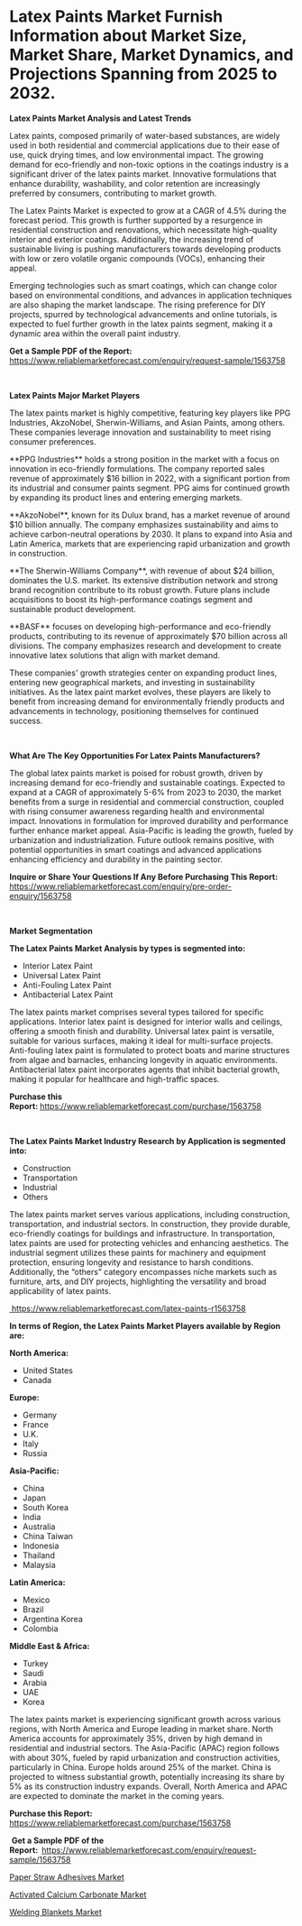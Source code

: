 <p><h1>Latex Paints Market Furnish Information about Market Size, Market Share, Market Dynamics, and Projections Spanning from 2025 to 2032.</h1></p><p><strong>Latex Paints Market Analysis and Latest Trends</strong></p>
<p><p>Latex paints, composed primarily of water-based substances, are widely used in both residential and commercial applications due to their ease of use, quick drying times, and low environmental impact. The growing demand for eco-friendly and non-toxic options in the coatings industry is a significant driver of the latex paints market. Innovative formulations that enhance durability, washability, and color retention are increasingly preferred by consumers, contributing to market growth.</p><p>The Latex Paints Market is expected to grow at a CAGR of 4.5% during the forecast period. This growth is further supported by a resurgence in residential construction and renovations, which necessitate high-quality interior and exterior coatings. Additionally, the increasing trend of sustainable living is pushing manufacturers towards developing products with low or zero volatile organic compounds (VOCs), enhancing their appeal.</p><p>Emerging technologies such as smart coatings, which can change color based on environmental conditions, and advances in application techniques are also shaping the market landscape. The rising preference for DIY projects, spurred by technological advancements and online tutorials, is expected to fuel further growth in the latex paints segment, making it a dynamic area within the overall paint industry.</p></p>
<p><strong>Get a Sample PDF of the Report:&nbsp;</strong> <a href="https://www.reliablemarketforecast.com/enquiry/request-sample/1563758?utm_campaign=2237&utm_medium=2&utm_source=Github&utm_content=ia&utm_term=30012025&utm_id=latex-paints">https://www.reliablemarketforecast.com/enquiry/request-sample/1563758</a></p>
<p>&nbsp;</p>
<p><strong>Latex Paints Major Market Players</strong></p>
<p><p>The latex paints market is highly competitive, featuring key players like PPG Industries, AkzoNobel, Sherwin-Williams, and Asian Paints, among others. These companies leverage innovation and sustainability to meet rising consumer preferences. </p><p>**PPG Industries** holds a strong position in the market with a focus on innovation in eco-friendly formulations. The company reported sales revenue of approximately $16 billion in 2022, with a significant portion from its industrial and consumer paints segment. PPG aims for continued growth by expanding its product lines and entering emerging markets.</p><p>**AkzoNobel**, known for its Dulux brand, has a market revenue of around $10 billion annually. The company emphasizes sustainability and aims to achieve carbon-neutral operations by 2030. It plans to expand into Asia and Latin America, markets that are experiencing rapid urbanization and growth in construction.</p><p>**The Sherwin-Williams Company**, with revenue of about $24 billion, dominates the U.S. market. Its extensive distribution network and strong brand recognition contribute to its robust growth. Future plans include acquisitions to boost its high-performance coatings segment and sustainable product development.</p><p>**BASF** focuses on developing high-performance and eco-friendly products, contributing to its revenue of approximately $70 billion across all divisions. The company emphasizes research and development to create innovative latex solutions that align with market demand.</p><p>These companies' growth strategies center on expanding product lines, entering new geographical markets, and investing in sustainability initiatives. As the latex paint market evolves, these players are likely to benefit from increasing demand for environmentally friendly products and advancements in technology, positioning themselves for continued success.</p></p>
<p>&nbsp;</p>
<p><strong>What Are The Key Opportunities For Latex Paints Manufacturers?</strong></p>
<p><p>The global latex paints market is poised for robust growth, driven by increasing demand for eco-friendly and sustainable coatings. Expected to expand at a CAGR of approximately 5-6% from 2023 to 2030, the market benefits from a surge in residential and commercial construction, coupled with rising consumer awareness regarding health and environmental impact. Innovations in formulation for improved durability and performance further enhance market appeal. Asia-Pacific is leading the growth, fueled by urbanization and industrialization. Future outlook remains positive, with potential opportunities in smart coatings and advanced applications enhancing efficiency and durability in the painting sector.</p></p>
<p><strong>Inquire or Share Your Questions If Any Before Purchasing This Report:</strong> <a href="https://www.reliablemarketforecast.com/enquiry/pre-order-enquiry/1563758?utm_campaign=2237&utm_medium=2&utm_source=Github&utm_content=ia&utm_term=30012025&utm_id=latex-paints">https://www.reliablemarketforecast.com/enquiry/pre-order-enquiry/1563758</a></p>
<p>&nbsp;</p>
<p><strong>Market Segmentation</strong></p>
<p><strong>The Latex Paints Market Analysis by types is segmented into:</strong></p>
<p><ul><li>Interior Latex Paint</li><li>Universal Latex Paint</li><li>Anti-Fouling Latex Paint</li><li>Antibacterial Latex Paint</li></ul></p>
<p><p>The latex paints market comprises several types tailored for specific applications. Interior latex paint is designed for interior walls and ceilings, offering a smooth finish and durability. Universal latex paint is versatile, suitable for various surfaces, making it ideal for multi-surface projects. Anti-fouling latex paint is formulated to protect boats and marine structures from algae and barnacles, enhancing longevity in aquatic environments. Antibacterial latex paint incorporates agents that inhibit bacterial growth, making it popular for healthcare and high-traffic spaces.</p></p>
<p><strong>Purchase this Report:&nbsp;</strong><a href="https://www.reliablemarketforecast.com/purchase/1563758?utm_campaign=2237&utm_medium=2&utm_source=Github&utm_content=ia&utm_term=30012025&utm_id=latex-paints">https://www.reliablemarketforecast.com/purchase/1563758</a></p>
<p>&nbsp;</p>
<p><strong>The Latex Paints Market Industry Research by Application is segmented into:</strong></p>
<p><ul><li>Construction</li><li>Transportation</li><li>Industrial</li><li>Others</li></ul></p>
<p><p>The latex paints market serves various applications, including construction, transportation, and industrial sectors. In construction, they provide durable, eco-friendly coatings for buildings and infrastructure. In transportation, latex paints are used for protecting vehicles and enhancing aesthetics. The industrial segment utilizes these paints for machinery and equipment protection, ensuring longevity and resistance to harsh conditions. Additionally, the “others” category encompasses niche markets such as furniture, arts, and DIY projects, highlighting the versatility and broad applicability of latex paints.</p></p>
<p><a href="https://www.reliablemarketforecast.com/latex-paints-r1563758?utm_campaign=2237&utm_medium=2&utm_source=Github&utm_content=ia&utm_term=30012025&utm_id=latex-paints">&nbsp;https://www.reliablemarketforecast.com/latex-paints-r1563758</a></p>
<p><strong>In terms of Region, the Latex Paints Market Players available by Region are:</strong></p>
<p>
    <p> <strong> North America: </strong>
        <ul>
            <li>United States</li>
            <li>Canada</li>
        </ul>
        </p> 
    <p> <strong> Europe: </strong>
        <ul>
            <li>Germany</li>
            <li>France</li>
            <li>U.K.</li>
            <li>Italy</li>
            <li>Russia</li>
        </ul>
        </p> 
    <p> <strong> Asia-Pacific: </strong>
        <ul>
            <li>China</li>
            <li>Japan</li>
            <li>South Korea</li>
            <li>India</li>
            <li>Australia</li>
            <li>China Taiwan</li>
            <li>Indonesia</li>
            <li>Thailand</li>
            <li>Malaysia</li>
        </ul>
        </p> 
    <p> <strong> Latin America: </strong>
        <ul>
            <li>Mexico</li>
            <li>Brazil</li>
            <li>Argentina Korea</li>
            <li>Colombia</li>
        </ul>
        </p> 
    <p> <strong> Middle East & Africa: </strong>
        <ul>
            <li>Turkey</li>
            <li>Saudi</li>
            <li>Arabia</li>
            <li>UAE</li>
            <li>Korea</li>
        </ul>
    </p>
    </p>
<p><p>The latex paints market is experiencing significant growth across various regions, with North America and Europe leading in market share. North America accounts for approximately 35%, driven by high demand in residential and industrial sectors. The Asia-Pacific (APAC) region follows with about 30%, fueled by rapid urbanization and construction activities, particularly in China. Europe holds around 25% of the market. China is projected to witness substantial growth, potentially increasing its share by 5% as its construction industry expands. Overall, North America and APAC are expected to dominate the market in the coming years.</p></p>
<p><strong>Purchase this Report: </strong><a href="https://www.reliablemarketforecast.com/purchase/1563758?utm_campaign=2237&utm_medium=2&utm_source=Github&utm_content=ia&utm_term=30012025&utm_id=latex-paints">https://www.reliablemarketforecast.com/purchase/1563758</a></p>
<p>&nbsp;<strong>Get a Sample PDF of the Report:&nbsp;&nbsp;</strong><a href="https://www.reliablemarketforecast.com/enquiry/request-sample/1563758?utm_campaign=2237&utm_medium=2&utm_source=Github&utm_content=ia&utm_term=30012025&utm_id=latex-paints">https://www.reliablemarketforecast.com/enquiry/request-sample/1563758</a></p>
<p><strong></strong></p>
<p><p><a href="https://github.com/deyniphytic/Market-Research-Report-List-1/blob/main/paper-straw-adhesives-market.md?utm_campaign=2237&utm_medium=2&utm_source=Github&utm_content=ia&utm_term=30012025&utm_id=latex-paints">Paper Straw Adhesives Market</a></p><p><a href="https://github.com/tamiaknaub6/Market-Research-Report-List-1/blob/main/activated-calcium-carbonate-market.md?utm_campaign=2237&utm_medium=2&utm_source=Github&utm_content=ia&utm_term=30012025&utm_id=latex-paints">Activated Calcium Carbonate Market</a></p><p><a href="https://github.com/haaszgettre6/Market-Research-Report-List-1/blob/main/welding-blankets-market.md?utm_campaign=2237&utm_medium=2&utm_source=Github&utm_content=ia&utm_term=30012025&utm_id=latex-paints">Welding Blankets Market</a></p></p>